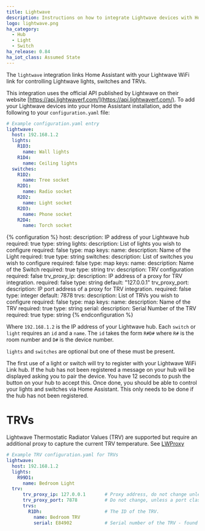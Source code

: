 ```yaml
---
title: Lightwave
description: Instructions on how to integrate Lightwave devices with Home Assistant.
logo: lightwave.png
ha_category:
  - Hub
  - Light
  - Switch
ha_release: 0.84
ha_iot_class: Assumed State
---
```


The `lightwave` integration links Home Assistant with your Lightwave WiFi link for controlling Lightwave lights, switches and TRVs.

This integration uses the official API published by Lightwave on their website [https://api.lightwaverf.com/](https://api.lightwaverf.com/).
To add your Lightwave devices into your Home Assistant installation, add the following to your `configuration.yaml` file:

```yaml
# Example configuration.yaml entry
lightwave:
  host: 192.168.1.2
  lights:
    R1D3:
      name: Wall lights
    R1D4:
      name: Ceiling lights
  switches:
    R1D2:
      name: Tree socket
    R2D1:
      name: Radio socket
    R2D2:
      name: Light socket
    R2D3:
      name: Phone socket
    R2D4:
      name: Torch socket
```

{% configuration %}
host:
  description: IP address of your Lightwave hub
  required: true
  type: string
lights:
  description: List of lights you wish to configure
  required: false
  type: map
  keys:
    name:
      description: Name of the Light
      required: true
      type: string
switches:
  description: List of switches you wish to configure
  required: false
  type: map
  keys:
    name:
      description: Name of the Switch
      required: true
      type: string
trv:
    description: TRV configuration
    required: false
    trv_proxy_ip:
      description: IP address of a proxy for TRV integration. 
      required: false
      type: string
      default: "127.0.0.1"
    trv_proxy_port:
      description: IP port address of a proxy for TRV integration.
      required: false
      type: integer
      default: 7878
    trvs:
      description: List of TRVs you wish to configure
      required: false
      type: map
      keys: 
        name: 
          description: Name of the TRV
          required: true
          type: string
        serial: 
          description: Serial Number of the TRV
          required: true
          type: string
{% endconfiguration %}


Where `192.168.1.2` is the IP address of your Lightwave hub.
Each `switch` or `light` requires an `id` and a `name`. The `id` takes the form `R#D#` where `R#` is the room number and `D#` is the device number.

`lights` and `switches` are optional but one of these must be present.

The first use of a light or switch will try to register with your Lightwave WiFi Link hub. If the hub has not been registered a message on your hub will be displayed asking you to pair the device. You have 12 seconds to push the button on your hub to accept this. Once done, you should be able to control your lights and switches via Home Assistant. This only needs to be done if the hub has not been registered.

# TRVs

Lightwave Thermostatic Radiator Values (TRV) are supported but require an additional proxy to capture the current TRV temperature.
See [LWProxy](https://github.com/ColinRobbins/Homeassistant-Lightwave-TRV)

```yaml
# Example TRV configuration.yaml for TRVs
lightwave:
  host: 192.168.1.2
  lights:
    R99D1:
      name: Bedroom Light
  trv:
      trv_proxy_ip: 127.0.0.1       # Proxy address, do not change unless running on a different server
      trv_proxy_port: 7878          # Do not change, unless a port clash
      trvs:
        R1Dh:                       # The ID of the TRV.
          name: Bedroom TRV
          serial: E84902            # Serial number of the TRV - found in the Lightwave App, or web site
```
